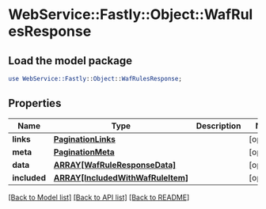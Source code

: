 # WebService::Fastly::Object::WafRulesResponse

## Load the model package
```perl
use WebService::Fastly::Object::WafRulesResponse;
```

## Properties
Name | Type | Description | Notes
------------ | ------------- | ------------- | -------------
**links** | [**PaginationLinks**](PaginationLinks.md) |  | [optional] 
**meta** | [**PaginationMeta**](PaginationMeta.md) |  | [optional] 
**data** | [**ARRAY[WafRuleResponseData]**](WafRuleResponseData.md) |  | [optional] 
**included** | [**ARRAY[IncludedWithWafRuleItem]**](IncludedWithWafRuleItem.md) |  | [optional] 

[[Back to Model list]](../README.md#documentation-for-models) [[Back to API list]](../README.md#documentation-for-api-endpoints) [[Back to README]](../README.md)


